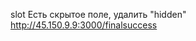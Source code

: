 <input name="secret" hidden required="true">slot
Есть скрытое поле, удалить "hidden"
http://45.150.9.9:3000/finalsuccess
